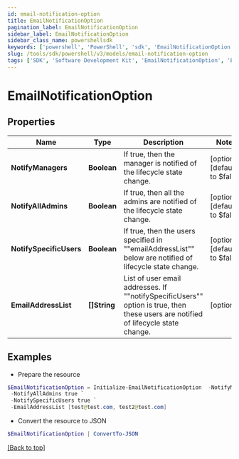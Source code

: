 ```yaml
---
id: email-notification-option
title: EmailNotificationOption
pagination_label: EmailNotificationOption
sidebar_label: EmailNotificationOption
sidebar_class_name: powershellsdk
keywords: ['powershell', 'PowerShell', 'sdk', 'EmailNotificationOption', 'EmailNotificationOption'] 
slug: /tools/sdk/powershell/v3/models/email-notification-option
tags: ['SDK', 'Software Development Kit', 'EmailNotificationOption', 'EmailNotificationOption']
---
```



# EmailNotificationOption

## Properties

Name | Type | Description | Notes
------------ | ------------- | ------------- | -------------
**NotifyManagers** | **Boolean** | If true, then the manager is notified of the lifecycle state change. | [optional] [default to $false]
**NotifyAllAdmins** | **Boolean** | If true, then all the admins are notified of the lifecycle state change. | [optional] [default to $false]
**NotifySpecificUsers** | **Boolean** | If true, then the users specified in ""emailAddressList"" below are notified of lifecycle state change. | [optional] [default to $false]
**EmailAddressList** | **[]String** | List of user email addresses. If ""notifySpecificUsers"" option is true, then these users are notified of lifecycle state change. | [optional] 

## Examples

- Prepare the resource
```powershell
$EmailNotificationOption = Initialize-EmailNotificationOption  -NotifyManagers true `
 -NotifyAllAdmins true `
 -NotifySpecificUsers true `
 -EmailAddressList [test@test.com, test2@test.com]
```

- Convert the resource to JSON
```powershell
$EmailNotificationOption | ConvertTo-JSON
```


[[Back to top]](#) 

